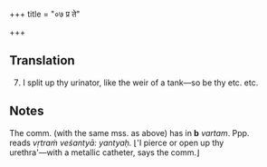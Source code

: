 +++
title = "०७ प्र ते"

+++
## Translation
7. I split up thy urinator, like the weir of a tank—so be thy etc. etc.

## Notes
The comm. (with the same mss. as above) has in **b** *vartam*. Ppp.  
reads *vṛtraṁ veśantyā: yantyaḥ.* ⌊'I pierce or open up thy  
urethra'—with a metallic catheter, says the comm.⌋
